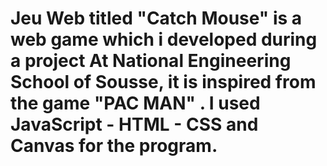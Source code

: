 # Jeu Web titled  "Catch Mouse"  is a web game which i developed during a project At National Engineering School of Sousse, it is inspired from the game "PAC MAN" . I used JavaScript - HTML - CSS and Canvas for the program.
